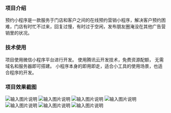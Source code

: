 
### 项目介绍

 预约小程序是一款服务于门店和客户之间的在线预约营销小程序，解决客户预约困难，门店有时忙不过来，回复过慢，有时过于空闲，发布朋友圈淹没在其他广告营销里的状况。


 


### 技术使用

项目使用微信小程序平台进行开发。
使用腾讯云开发技术，免费资源配额，	无需域名和服务器即可搭建。
小程序本身的即用即走，适合小工具的使用场景，也适合程序的开发。

### 项目效果截图

 ![输入图片说明](%E9%A1%B9%E7%9B%AE%E5%88%97%E8%A1%A8.png)
![输入图片说明](%E9%A2%84%E7%BA%A6%E6%97%A5%E5%8E%86.png)
![输入图片说明](%E5%A1%AB%E5%86%99%E8%B5%84%E6%96%99.png)
![输入图片说明](%E9%A2%84%E7%BA%A6%E6%97%B6%E6%AE%B5.png)
![输入图片说明](%E9%A2%84%E7%BA%A6%E8%AF%A6%E6%83%85.png)
![输入图片说明](%E4%B8%AA%E4%BA%BA%E4%B8%AD%E5%BF%83.png)
![输入图片说明](%E9%80%9A%E7%94%A8.png)
       